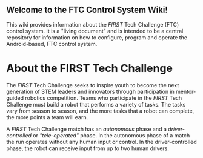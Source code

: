 ## Welcome to the FTC Control System Wiki!
This wiki provides information about the _FIRST_ Tech Challenge (FTC) control system.  It is a "living document" and is intended to be a central repository for information on how to configure, program and operate the Android-based, FTC control system.

# About the FIRST Tech Challenge
The _FIRST_ Tech Challenge seeks to inspire youth to become the next generation of STEM leaders and innovators through participation in mentor-guided robotics competition.  Teams who participate in the _FIRST_ Tech Challenge must build a robot that performs a variety of tasks.  The tasks vary from season to season, and the more tasks that a robot can complete, the more points a team will earn. 

A _FIRST_ Tech Challenge match has an _autonomous_ phase and a _driver-controlled_ or _"tele-operated"_ phase.  In the autonomous phase of a match the run operates without any human input or control.  In the driver-controlled phase, the robot can receive input from up to two human drivers.

